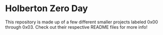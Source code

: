 # Holberton Zero Day #
This repository is made up of a few different smaller projects labeled 0x00 through 0x03.
Check out their respective README files for more info!
